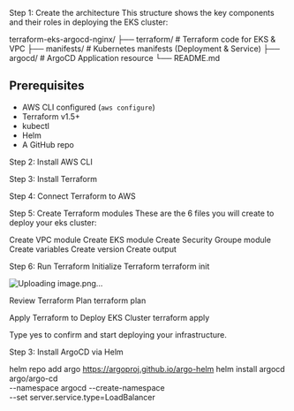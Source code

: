 Step 1: Create the architecture
This structure shows the key components and their roles in deploying the EKS cluster:

terraform-eks-argocd-nginx/
├── terraform/ # Terraform code for EKS & VPC
├── manifests/ # Kubernetes manifests (Deployment & Service)
├── argocd/ # ArgoCD Application resource
└── README.md

##   Prerequisites

- AWS CLI configured (`aws configure`)
- Terraform v1.5+
- kubectl
- Helm
- A GitHub repo


Step 2: Install AWS CLI

Step 3: Install Terraform

Step 4: Connect Terraform to AWS

Step 5: Create Terraform modules
These are the 6 files you will create to deploy your eks cluster:

Create VPC module
Create EKS module
Create Security Groupe module
Create variables
Create version
Create output



Step 6: Run Terraform
Initialize Terraform
terraform init


 ![Uploading image.png…]()


Review Terraform Plan
terraform plan

Apply Terraform to Deploy EKS Cluster
terraform apply

Type yes to confirm and start deploying your infrastructure.



Step 3: Install ArgoCD via Helm

helm repo add argo https://argoproj.github.io/argo-helm
helm install argocd argo/argo-cd \
  --namespace argocd --create-namespace \
  --set server.service.type=LoadBalancer


